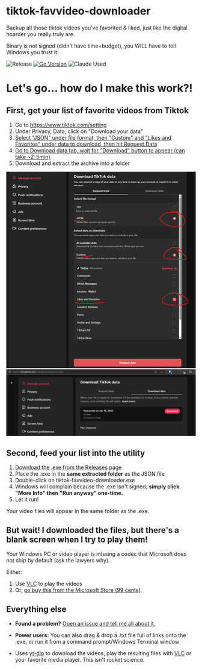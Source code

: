 # tiktok-favvideo-downloader

Backup all those tiktok videos you've favorited & liked, just like the digital hoarder you really truly are.

Binary is not signed (didn't have time+budget), you WILL have to tell Windows you trust it.

![Release](https://github.com/ozskywalker/tiktok-favvideo-downloader/actions/workflows/release-on-tag.yml/badge.svg)
[![Go Version](https://img.shields.io/badge/Go-1.25.1-blue.svg)](https://golang.org/doc/devel/release.html)
![Claude Used](https://img.shields.io/badge/Claude-Used-4B5AEA)

# Let's go... how do I make this work?!

## First, get your list of favorite videos from Tiktok

1. Go to https://www.tiktok.com/setting
2. Under Privacy, Data, click on "Download your data"
3. [Select "JSON" under file format, then "Custom" and "Likes and Favorites" under data to download, then hit Request Data](https://github.com/ozskywalker/tiktok-favvideo-downloader/blob/main/readme_images/tiktok_download_data_options.png)
4. [Go to Download data tab, wait for "Download" button to appear (can take ~2-5min)](https://github.com/ozskywalker/tiktok-favvideo-downloader/blob/main/readme_images/tiktok_ready_to_download.png)
5. Download and extract the archive into a folder

![screenshot1](https://github.com/ozskywalker/tiktok-favvideo-downloader/blob/main/readme_images/tiktok_download_data_options.png)
![screenshot2](https://github.com/ozskywalker/tiktok-favvideo-downloader/blob/main/readme_images/tiktok_ready_to_download.png)

## Second, feed your list into the utility
1. [Download the .exe from the Releases page](https://github.com/ozskywalker/tiktok-favvideo-downloader/releases)
2. Place the .exe in the **same extracted folder** as the JSON file
3. Double-click on tiktok-favvideo-downloader.exe
4. Windows will complain because the .exe isn't signed; **simply click "More Info" then "Run anyway" one-time.**
5. Let it run!

Your video files will appear in the same folder as the .exe.

## But wait! I downloaded the files, but there's a blank screen when I try to play them!

Your Windows PC or video player is missing a codec that Microsoft does not ship by default (ask the lawyers why).

Either:
1. Use [VLC](https://www.videolan.org/vlc/) to play the videos
2. Or, [go buy this from the Microsoft Store (99 cents)](https://apps.microsoft.com/detail/9nmzlz57r3t7?hl=en-us&gl=US).

## Everything else

* **Found a problem?** [Open an issue and tell me all about it.](https://github.com/ozskywalker/tiktok-favvideo-downloader/issues)

* **Power users:** You can also drag & drop a .txt file full of links onto the .exe, or run it from a command prompt/Windows Terminal window

* Uses [yt-dlp](https://github.com/yt-dlp/yt-dlp) to download the videos, play the resulting files with [VLC](https://www.videolan.org/vlc/) or your favorite media player. This isn't rocket science.